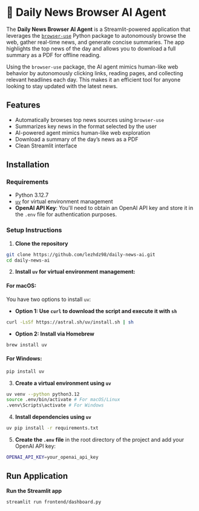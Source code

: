 

# 📰 Daily News Browser AI Agent

The **Daily News Browser AI Agent** is a Streamlit-powered application that leverages the [`browser-use`](https://github.com/browser-use/browser-use) Python package to autonomously browse the web, gather real-time news, and generate concise summaries. The app highlights the top news of the day and allows you to download a full summary as a PDF for offline reading.

Using the `browser-use` package, the AI agent mimics human-like web behavior by autonomously clicking links, reading pages, and collecting relevant headlines each day. This makes it an efficient tool for anyone looking to stay updated with the latest news.
## Features

- Automatically browses top news sources using `browser-use`
- Summarizes key news in the format selected by the user
- AI-powered agent mimics human-like web exploration
- Download a summary of the day’s news as a PDF
- Clean Streamlit interface
## Installation
### Requirements

- Python 3.12.7
- [`uv`](https://docs.astral.sh/uv/getting-started/installation/#installation-methods) for virtual environment management
- **OpenAI API Key**: You'll need to obtain an OpenAI API key and store it in the `.env` file for authentication purposes.
### Setup Instructions
1. **Clone the repository**

```bash
git clone https://github.com/lezhdz98/daily-news-ai.git 
cd daily-news-ai
```

2. **Install `uv` for virtual environment management:**
#### For macOS:
You have two options to install `uv`:
- **Option 1: Use `curl` to download the script and execute it with `sh`**

```bash
curl -LsSf https://astral.sh/uv/install.sh | sh
```
- **Option 2: Install via Homebrew**

```bash
brew install uv
```
#### For Windows:

```bash
pip install uv
```

3. **Create a virtual environment using `uv`**

```bash
uv venv --python python3.12 
source .env/bin/activate # For macOS/Linux
.venv\Scripts\activate # For Windows
```  

4. **Install dependencies using `uv`**
  
```bash
uv pip install -r requirements.txt
```

5. **Create the `.env` file** in the root directory of the project and add your OpenAI API key:

```bash
OPENAI_API_KEY=your_openai_api_key
```

## Run Application

**Run the Streamlit app**

```bash
streamlit run frontend/dashboard.py
```